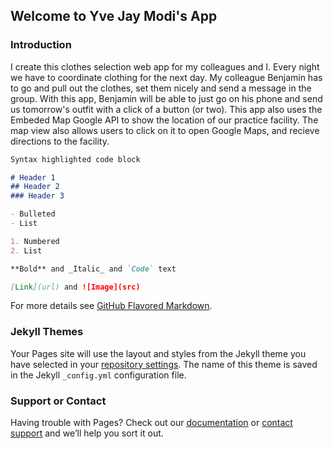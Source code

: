 ## Welcome to Yve Jay Modi's App


### Introduction

I create this clothes selection web app for my colleagues and I.
Every night we have to coordinate clothing for the next day. My colleague Benjamin
has to go and pull out the clothes, set them nicely and send a message in the group.
With this app, Benjamin will be able to just go on his phone and send us tomorrow's outfit 
with a click of a button (or two).
This app also uses the Embeded Map Google API to show the location of our practice facility.
The map view also allows users to click on it to open Google Maps, and recieve directions to the facility.



```markdown
Syntax highlighted code block

# Header 1
## Header 2
### Header 3

- Bulleted
- List

1. Numbered
2. List

**Bold** and _Italic_ and `Code` text

[Link](url) and ![Image](src)
```

For more details see [GitHub Flavored Markdown](https://guides.github.com/features/mastering-markdown/).

### Jekyll Themes

Your Pages site will use the layout and styles from the Jekyll theme you have selected in your [repository settings](https://github.com/JayModiMarist/marist-mscs621-2019-yvejaymodi/settings). The name of this theme is saved in the Jekyll `_config.yml` configuration file.

### Support or Contact

Having trouble with Pages? Check out our [documentation](https://help.github.com/categories/github-pages-basics/) or [contact support](https://github.com/contact) and we’ll help you sort it out.
